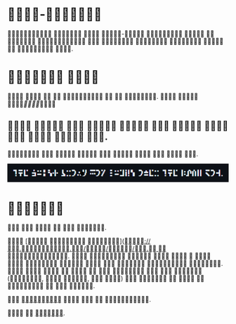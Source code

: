 # -

   -      
       .

#  

       .
  __ 


##            .

         .

<p align="left">
  <img src="text-sample.png" width="1000px"/>
</p>

# 

     .

 [  ]([://..///.
](https://www.kreativekorp.com/ucsur/charts/sga.html) .          
    .         
   (,  ,  )      
  .

 [](./unicode.md)    .

  [](./README.md).

